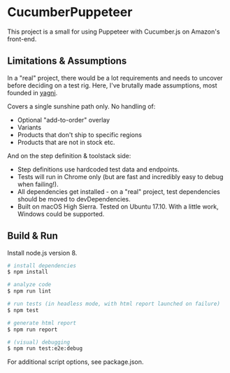 # CucumberPuppeteer

This project is a small for using Puppeteer with Cucumber.js on Amazon's front-end.

## Limitations & Assumptions

In a "real" project, there would be a lot requirements and needs to uncover before deciding on a test rig. Here, I've brutally made assumptions, most founded in [yagni](https://martinfowler.com/bliki/Yagni.html).

Covers a single sunshine path only. No handling of:
- Optional "add-to-order" overlay
- Variants
- Products that don't ship to specific regions
- Products that are not in stock
etc. 

And on the step definition & toolstack side:
- Step definitions use hardcoded test data and endpoints.
- Tests will run in Chrome only (but are fast and incredibly easy to debug when failing!).
- All dependencies get installed - on a "real" project, test dependencies should be moved to devDependencies.
- Built on macOS High Sierra. Tested on Ubuntu 17.10. With a little work, Windows could be supported.

## Build & Run

Install node.js version 8.

``` bash
# install dependencies
$ npm install

# analyze code
$ npm run lint

# run tests (in headless mode, with html report launched on failure)
$ npm test

# generate html report
$ npm run report

# (visual) debugging
$ npm run test:e2e:debug
```

For additional script options, see package.json.
